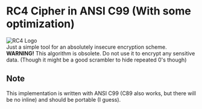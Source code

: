 RC4 Cipher in ANSI C99 (With some optimization)
===============================================

![RC4 Logo](https://gitlab.com/Neo_Chen/RC4/raw/master/Logo.png "Yes, it has a logo")  
Just a simple tool for an absolutely insecure encryption scheme.  
**WARNING!** This algorithm is obsolete. Do not use it to encrypt any sensitive data. (Though it might be a good scrambler to hide repeated 0's though)

## Note

This implementation is written with ANSI C99 (C89 also works, but there will be no inline) and should be portable (I guess).
